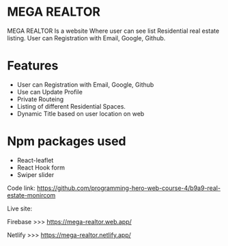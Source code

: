 # MEGA REALTOR


MEGA REALTOR Is a website Where user can see list Residential real estate listing. User can Registration with Email, Google, Github. 


#  Features

- User can Registration with Email, Google, Github 
- Use can Update Profile
- Private Routeing
- Listing of different Residential Spaces.
- Dynamic Title based on user location on web

# Npm packages used  

* React-leaflet
* React Hook form
* Swiper slider


Code link:
https://github.com/programming-hero-web-course-4/b9a9-real-estate-monircom

Live site:

Firebase >>> https://mega-realtor.web.app/

Netlify >>> https://mega-realtor.netlify.app/
